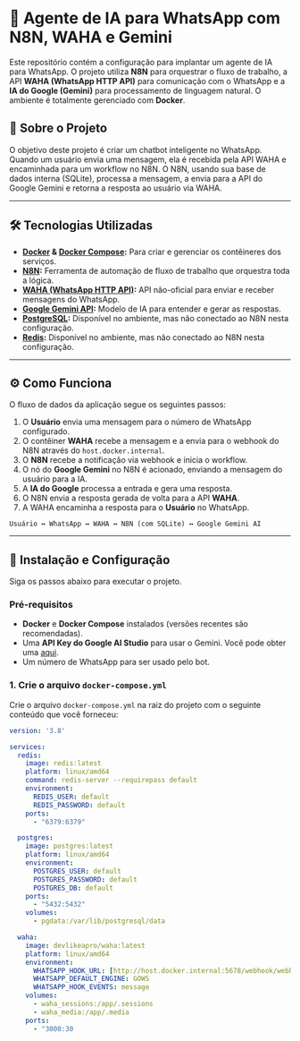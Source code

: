 # 🤖 Agente de IA para WhatsApp com N8N, WAHA e Gemini

Este repositório contém a configuração para implantar um agente de IA para WhatsApp. O projeto utiliza **N8N** para orquestrar o fluxo de trabalho, a API **WAHA (WhatsApp HTTP API)** para comunicação com o WhatsApp e a **IA do Google (Gemini)** para processamento de linguagem natural. O ambiente é totalmente gerenciado com **Docker**.

## 📝 Sobre o Projeto

O objetivo deste projeto é criar um chatbot inteligente no WhatsApp. Quando um usuário envia uma mensagem, ela é recebida pela API WAHA e encaminhada para um workflow no N8N. O N8N, usando sua base de dados interna (SQLite), processa a mensagem, a envia para a API do Google Gemini e retorna a resposta ao usuário via WAHA.

---

## 🛠️ Tecnologias Utilizadas

* **[Docker](https://www.docker.com/) & [Docker Compose](https://docs.docker.com/compose/):** Para criar e gerenciar os contêineres dos serviços.
* **[N8N](https://n8n.io/):** Ferramenta de automação de fluxo de trabalho que orquestra toda a lógica.
* **[WAHA (WhatsApp HTTP API)](https://waha.devlike.pro/):** API não-oficial para enviar e receber mensagens do WhatsApp.
* **[Google Gemini API](https://ai.google.dev/):** Modelo de IA para entender e gerar as respostas.
* **[PostgreSQL](https://www.postgresql.org/):** Disponível no ambiente, mas não conectado ao N8N nesta configuração.
* **[Redis](https://redis.io/):** Disponível no ambiente, mas não conectado ao N8N nesta configuração.

---

## ⚙️ Como Funciona

O fluxo de dados da aplicação segue os seguintes passos:

1.  O **Usuário** envia uma mensagem para o número de WhatsApp configurado.
2.  O contêiner **WAHA** recebe a mensagem e a envia para o webhook do N8N através do `host.docker.internal`.
3.  O **N8N** recebe a notificação via webhook e inicia o workflow.
4.  O nó do **Google Gemini** no N8N é acionado, enviando a mensagem do usuário para a IA.
5.  A **IA do Google** processa a entrada e gera uma resposta.
6.  O N8N envia a resposta gerada de volta para a API **WAHA**.
7.  A WAHA encaminha a resposta para o **Usuário** no WhatsApp.

```
Usuário ↔️ WhatsApp ↔️ WAHA ↔️ N8N (com SQLite) ↔️ Google Gemini AI
```

---

## 🚀 Instalação e Configuração

Siga os passos abaixo para executar o projeto.

### Pré-requisitos

* **Docker** e **Docker Compose** instalados (versões recentes são recomendadas).
* Uma **API Key do Google AI Studio** para usar o Gemini. Você pode obter uma [aqui](https://makersuite.google.com/app/apikey).
* Um número de WhatsApp para ser usado pelo bot.

### 1. Crie o arquivo `docker-compose.yml`

Crie o arquivo `docker-compose.yml` na raiz do projeto com o seguinte conteúdo que você forneceu:

```yaml
version: '3.8'

services:
  redis:
    image: redis:latest
    platform: linux/amd64
    command: redis-server --requirepass default
    environment:
      REDIS_USER: default
      REDIS_PASSWORD: default
    ports:
      - "6379:6379"

  postgres:
    image: postgres:latest
    platform: linux/amd64
    environment:
      POSTGRES_USER: default
      POSTGRES_PASSWORD: default
      POSTGRES_DB: default
    ports:
      - "5432:5432"
    volumes:
      - pgdata:/var/lib/postgresql/data

  waha:
    image: devlikeapro/waha:latest
    platform: linux/amd64
    environment:
      WHATSAPP_HOOK_URL: [http://host.docker.internal:5678/webhook/webhook](http://host.docker.internal:5678/webhook/webhook)
      WHATSAPP_DEFAULT_ENGINE: GOWS
      WHATSAPP_HOOK_EVENTS: message
    volumes:
      - waha_sessions:/app/.sessions
      - waha_media:/app/.media
    ports:
      - "3000:30
